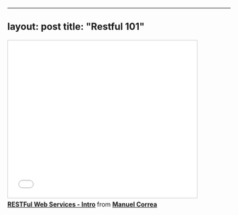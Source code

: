 

---
layout: post
title: "Restful 101"
---

<iframe src="//www.slideshare.net/slideshow/embed_code/5584362" width="427" height="356" frameborder="0" marginwidth="0" marginheight="0" scrolling="no" style="border:1px solid #CCC; border-width:1px; margin-bottom:5px; max-width: 100%;" allowfullscreen> </iframe> <div style="margin-bottom:5px"> <strong> <a href="https://www.slideshare.net/mcorrea11/restful-web-services-intro" title="RESTFul Web Services - Intro" target="_blank">RESTFul Web Services - Intro</a> </strong> from <strong><a href="http://www.slideshare.net/mcorrea11" target="_blank">Manuel Correa</a></strong> </div>
